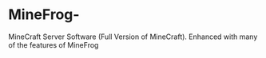 MineFrog-
=========

MineCraft Server Software (Full Version of MineCraft). Enhanced with many of the features of MineFrog